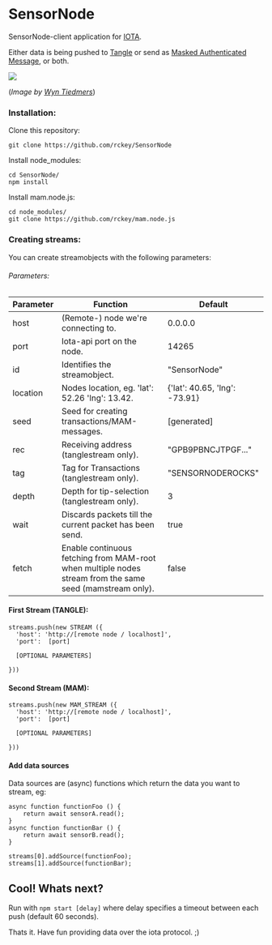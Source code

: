 # SensorNode
SensorNode-client application for [IOTA](http://iota.org).

Either data is being pushed to [Tangle](https://thetangle.org/) or send as [Masked Authenticated Message](https://blog.iota.org/introducing-masked-authenticated-messaging-e55c1822d50e), or both.

<img src="https://i.imgur.com/CUu49Y3.jpg"/>

(*Image by [Wyn Tiedmers](https://www.wynt.de/)*)

### Installation:

Clone this repository:
```
git clone https://github.com/rckey/SensorNode
```
Install node_modules:
```
cd SensorNode/
npm install
```
Install mam.node.js:
```
cd node_modules/
git clone https://github.com/rckey/mam.node.js
```

### Creating streams:

You can create streamobjects with the following parameters:

###### Parameters:
Parameter | Function | Default
------------ | ------------- | -------------
host | (Remote-) node we're connecting to. | 0.0.0.0
port | Iota-api port on the node. | 14265
id | Identifies the streamobject. | "SensorNode"
location | Nodes location, eg. 'lat': 52.26 'lng': 13.42. | {'lat': 40.65, 'lng': -73.91}
seed | Seed for creating transactions/MAM-messages. | [generated]
rec | Receiving address (tanglestream only). | "GPB9PBNCJTPGF..."
tag | Tag for Transactions (tanglestream only). | "SENSORNODEROCKS"
depth | Depth for tip-selection (tanglestream only). | 3
wait | Discards packets till the current packet has been send. | true
fetch | Enable continuous fetching from MAM-root when multiple nodes stream from the same seed (mamstream only).| false

#### First Stream (TANGLE):
```
streams.push(new STREAM ({
  'host': 'http://[remote node / localhost]',
  'port':  [port]

  [OPTIONAL PARAMETERS]

}))
```

#### Second Stream (MAM):
```
streams.push(new MAM_STREAM ({
  'host': 'http://[remote node / localhost]',
  'port':  [port]

  [OPTIONAL PARAMETERS]

}))

```

#### Add data sources

Data sources are (async) functions which return the data you want to stream,
eg:

```
async function functionFoo () {
	return await sensorA.read();
}
async function functionBar () {
	return await sensorB.read();
}
```
```
streams[0].addSource(functionFoo);
streams[1].addSource(functionBar);
```

## Cool! Whats next?

Run with ``` npm start [delay] ``` where delay specifies a timeout between each push (default 60 seconds).

Thats it. Have fun providing data over the iota protocol. ;)
